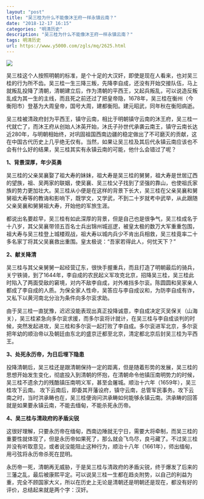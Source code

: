 ```yaml
---
layout: "post"
title: "吴三桂为什么不能像沐王府一样永镇云南？"
date: "2018-12-17 16:15"
categories: "明清历史"
description: "吴三桂为什么不能像沐王府一样永镇云南？"
tags: 明清历史
url: https://www.y5000.com/zgls/mq/2625.html
---
```






![](https://img.y5000.com/uploads/allimg/160511/4-1605111H40S36.jpg)

吴三桂这个人按照明朝的标准，是个十足的大汉奸，即使是现在人看来，也对吴三桂的行为所不齿。吴三桂一生三降三叛，先降李自成，还没有开始交接队伍，马上就叛乱投降了清朝，清朝建立后，作为清朝的平西王，又起兵叛乱，可以说造反叛乱成为其一生的主线，而且死之前还过了把皇帝隐，1678年，吴三桂在衡州（今衡阳市）登基为大周皇帝，国号大周，建都衡阳。建元昭武，同年秋在衡阳病逝。

吴三桂被清政府封为平西王，镇守云南，相比于明朝镇守云南的沐王府，吴三桂一代就亡了，而沐王府从创始人沐英开始，沐氏子孙世代承袭云南王，镇守云南长达近280年，与明朝相始终，对巩固祖国西南边疆的稳定做出了不可磨灭的贡献，这在中国古代历史上几乎绝无仅有。当然，如果让吴三桂及其后代永镇云南应该也不会有什么好的结果，吴三桂其实有永镇云南的可能，他什么会错过了呢？

**1、背景深厚，年少英勇**

吴三桂的父亲吴襄娶了祖大寿的妹妹，祖大寿是吴三桂的舅舅，祖大寿是世居辽西的望族，祖、吴两家的联姻，使吴襄、吴三桂父子找到了坚强的靠山，也使祖氏家族的势力更加壮大。吴三桂从小便是在这样的背景下长大，吴三桂在父亲吴襄和舅舅祖大寿等的教诲和影响下，既学文，又学武，不到二十岁就考中武举，从此跟随父亲吴襄和舅舅祖大寿，开始他的军旅生涯。

都说出名要趁早，吴三桂有如此深厚的背景，但是自己也是很争气，吴三桂成名于十八岁，其父吴襄带领五百名士兵出锦州城巡逻，被皇太极的数万大军重重包围，祖大寿与吴三桂登上城楼观战，祖大寿以城内兵少不肯出兵相救，吴三桂竟率二十多名家丁将其父吴襄救出重围。皇太极说：“吾家若得此人，何忧天下？”

**2、献关降清**

吴三桂与其父亲舅舅一起经营辽东，很快手握重兵，而且打造了明朝最后的骑兵，关宁铁骑，到了1644年，李自成的农民起义军攻克北京，招降吴三桂，吴三桂此时陷入了两面受敌的窘境，对内不敌李自成，对外难挡多尔衮。陈圆圆和吴家亲人都成了李自成的人质。为保全家人性命，吴答应与李自成议和，为防李自成有诈，又私下以黄河南北分治为条件向多尔衮求助。

由于吴三桂一直犹豫，迟迟没能表现出真正投降诚意，李自成决定灭吴保关（山海关），吴三桂紧急向多尔衮求援，而多尔衮将计就计，在吴三桂与李自成谈判的时候，突然发起进攻，吴三桂和多尔衮一起打败了李自成。多尔衮进军北京，多尔衮把年幼的顺治帝以及朝廷由东北的盛京迁都至北京，清定都北京后封吴三桂为平西王。

**3、处死永历帝，为日后埋下隐患**

投降清朝后，吴三桂还是跟清朝保持一定的距离，但是随着形势的发展，吴三桂的思想开始发生变化，彻底投入到清朝的怀抱，在清朝命令他镇压南明势力的时候，吴三桂不遗余力的残酷镇压南明义军，甚至会屠城。顺治十六年（1659年），吴三桂攻下云南。
攻下云南后，即委其开藩设府，镇守云南，总管军民事务。攻下云南之时，当时洪承畴也在，吴三桂便询问洪承畴如何能够永镇云南。洪承畴的回答就是如果要永镇云南，不能去缅甸，不能杀死永历帝。

**4、吴三桂与清政府的矛盾尖锐**

这很好理解，只要永历帝在缅甸，西南边陲就无宁日，需要大将牵制，而吴三桂的重要性就体现了，但是永历帝如果死了，那么就会飞鸟尽，良弓藏了。不过吴三桂并没有听取意见，或者说没能阻止这种行为，顺治十八年（1661年），师出缅甸，用弓弦将永历帝杀死在昆明。

永历帝一死，清朝再无威胁，于是吴三桂与清政府的矛盾尖锐，终于爆发了后来的三藩之乱，最后被康熙平定。可以说吴三桂一生都在趋炎附势，以自己的利益为重，完全不顾国家大义，所以在历史上无论是清朝还是明朝还是现在，都没有好的评价，总结起来就是两个字：汉奸。

